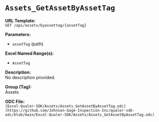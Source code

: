 # `Assets_GetAssetByAssetTag`

**URL Template:**  
`GET /api/assets/byassettag/{assetTag}`

**Parameters:**  
- `assetTag` (path)

**Excel Named Range(s):**  
- `AssetTag`

**Description:**  
No description provided.

**Group (Tag):**  
Assets

**ODC File:**  
`[Excel-Qualer-SDK/Assets/Assets_GetAssetByAssetTag.odc](https://github.com/Johnson-Gage-Inspection-Inc/qualer-sdk-odc/blob/main/Excel-Qualer-SDK/Assets/Assets_GetAssetByAssetTag.odc)`
